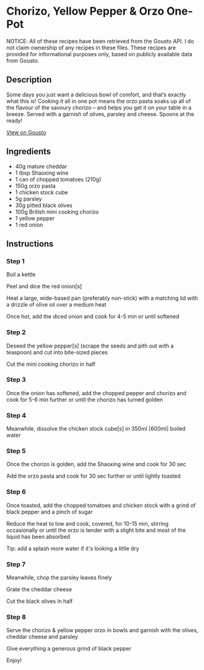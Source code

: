# Chorizo, Yellow Pepper & Orzo One-Pot

NOTICE: All of these recipes have been retrieved from the Gousto API. I do not claim ownership of any recipes in these files. These recipes are provided for informational purposes only, based on publicly available data from Gousto.

## Description

Some days you just want a delicious bowl of comfort, and that’s exactly what this is! Cooking it all in one pot means the orzo pasta soaks up all of the flavour of the savoury chorizo – and helps you get it on your table in a breeze. Served with a garnish of olives, parsley and cheese. Spoons at the ready!

[View on Gousto](https://www.gousto.co.uk/recipes/cookbook/chorizo-yellow-pepper-orzo-one-pot)

## Ingredients

- 40g mature cheddar
- 1 tbsp Shaoxing wine
- 1 can of chopped tomatoes (210g)
- 150g orzo pasta
- 1 chicken stock cube
- 5g parsley
- 30g pitted black olives
- 100g British mini cooking chorizo 
- 1 yellow pepper
- 1 red onion

## Instructions


### Step 1

Boil a kettle


Peel and dice the red onion<span class="text-danger">[s]</span>


Heat a large, wide-based pan (preferably non-stick) with a matching lid with a drizzle of olive oil over a medium heat


Once hot, add the diced onion and cook for 4-5 min or until softened


### Step 2

Deseed the yellow pepper<span class="text-danger">[s]</span> (scrape the seeds and pith out with a teaspoon) and cut into bite-sized pieces


Cut the <span class="text-highlight">mini cooking chorizo in half</span>


### Step 3

Once the onion has softened, add the chopped pepper and chorizo and cook for 5-6 min further or until the chorizo has turned golden


### Step 4

Meanwhile, dissolve the chicken stock cube<span class="text-danger">[s]</span> in 350ml <span class="text-danger">[600ml]</span> boiled water


### Step 5

Once the chorizo is golden, add the Shaoxing wine and cook for 30 sec


Add the orzo pasta and cook for 30 sec further or until lightly toasted


### Step 6

Once toasted, add the chopped tomatoes and chicken stock with a grind of black pepper and a pinch of sugar 


Reduce the heat to low and cook, covered, for 10-15 min, stirring occasionally or until the orzo is tender with a slight bite and most of the liquid has been absorbed


Tip: add a splash more water if it's looking a little dry


### Step 7

Meanwhile, chop the parsley leaves finely


Grate the cheddar cheese


Cut the black olives in half

### Step 8

Serve the chorizo &amp; yellow pepper orzo in bowls and garnish with the olives, cheddar cheese and parsley


Give everything a generous grind of black pepper


Enjoy!

